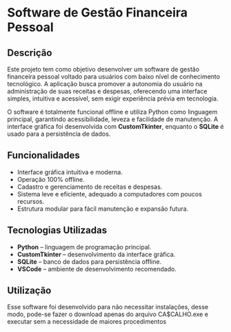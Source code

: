 # Software de Gestão Financeira Pessoal

## Descrição
Este projeto tem como objetivo desenvolver um software de gestão financeira pessoal voltado para usuários com baixo nível de conhecimento tecnológico. A aplicação busca promover a autonomia do usuário na administração de suas receitas e despesas, oferecendo uma interface simples, intuitiva e acessível, sem exigir experiência prévia em tecnologia.

O software é totalmente funcional offline e utiliza Python como linguagem principal, garantindo acessibilidade, leveza e facilidade de manutenção. A interface gráfica foi desenvolvida com **CustomTkinter**, enquanto o **SQLite** é usado para a persistência de dados.

## Funcionalidades
- Interface gráfica intuitiva e moderna.
- Operação 100% offline.
- Cadastro e gerenciamento de receitas e despesas.
- Sistema leve e eficiente, adequado a computadores com poucos recursos.
- Estrutura modular para fácil manutenção e expansão futura.

## Tecnologias Utilizadas
- **Python** – linguagem de programação principal.
- **CustomTkinter** – desenvolvimento da interface gráfica.
- **SQLite** – banco de dados para persistência offline.
- **VSCode** – ambiente de desenvolvimento recomendado.

## Utilização
Esse software foi desenvolvido para não necessitar instalações, desse modo, pode-se fazer o download apenas do arquivo CA$CALHO.exe e executar sem a necessidade de maiores procedimentos 

